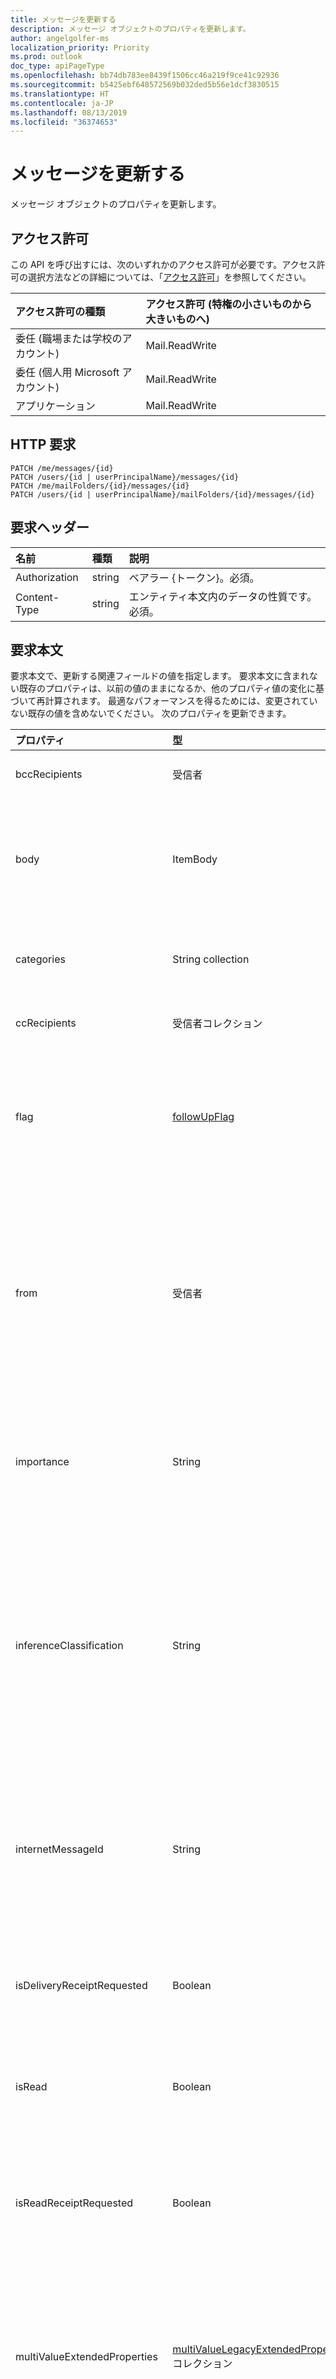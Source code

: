 ```yaml
---
title: メッセージを更新する
description: メッセージ オブジェクトのプロパティを更新します。
author: angelgolfer-ms
localization_priority: Priority
ms.prod: outlook
doc_type: apiPageType
ms.openlocfilehash: bb74db783ee8439f1506cc46a219f9ce41c92936
ms.sourcegitcommit: b5425ebf648572569b032ded5b56e1dcf3830515
ms.translationtype: HT
ms.contentlocale: ja-JP
ms.lasthandoff: 08/13/2019
ms.locfileid: "36374653"
---
```

# <a name="update-message"></a>メッセージを更新する

メッセージ オブジェクトのプロパティを更新します。
## <a name="permissions"></a>アクセス許可
この API を呼び出すには、次のいずれかのアクセス許可が必要です。アクセス許可の選択方法などの詳細については、「[アクセス許可](/graph/permissions-reference)」を参照してください。

|アクセス許可の種類      | アクセス許可 (特権の小さいものから大きいものへ)              |
|:--------------------|:---------------------------------------------------------|
|委任 (職場または学校のアカウント) | Mail.ReadWrite    |
|委任 (個人用 Microsoft アカウント) | Mail.ReadWrite    |
|アプリケーション | Mail.ReadWrite |

## <a name="http-request"></a>HTTP 要求
<!-- { "blockType": "ignored" } -->
```http
PATCH /me/messages/{id}
PATCH /users/{id | userPrincipalName}/messages/{id}
PATCH /me/mailFolders/{id}/messages/{id}
PATCH /users/{id | userPrincipalName}/mailFolders/{id}/messages/{id}
```
## <a name="request-headers"></a>要求ヘッダー
| 名前       | 種類 | 説明|
|:-----------|:------|:----------|
| Authorization  | string  | ベアラー {トークン}。必須。 |
| Content-Type | string  | エンティティ本文内のデータの性質です。必須。 |
## <a name="request-body"></a>要求本文
要求本文で、更新する関連フィールドの値を指定します。 要求本文に含まれない既存のプロパティは、以前の値のままになるか、他のプロパティ値の変化に基づいて再計算されます。 最適なパフォーマンスを得るためには、変更されていない既存の値を含めないでください。 次のプロパティを更新できます。

| プロパティ     | 型   |説明|
|:---------------|:--------|:----------|
|bccRecipients|受信者|メッセージの BCC 受信者。 |
|body|ItemBody|メッセージの本文。 isDraft = true の場合にのみ更新可能です。|
|categories|String collection|メッセージに関連付けられたカテゴリ。|
|ccRecipients|受信者コレクション|メッセージの CC 受信者。 |
|flag|[followUpFlag](../resources/followupflag.md)|メッセージのステータス、開始日、期限、または完了日を示すフラグ値。|
|from|受信者|メッセージのメールボックス所有者と送信者。 実際に使用されているメールボックスに対応している必要があります。|
|importance|String|メッセージの重要度です。 使用可能な値: `Low`、`Normal`、`High`。|
|inferenceClassification | String | 推定される関連性や重要性、または明示的なオーバーライドに基づく、ユーザーのメッセージの分類。 使用可能な値: `focused`、`other`。 |
|internetMessageId |String |[RFC2822](https://www.ietf.org/rfc/rfc2822.txt) によって指定された形式のメッセージ ID。 isDraft = true の場合にのみ更新可能です。|
|isDeliveryReceiptRequested|Boolean|メッセージの開封応答が要求されているかどうかを示します。|
|isRead|Boolean|メッセージが開封されたかどうかを示します。|
|isReadReceiptRequested|Boolean|メッセージの開封確認メッセージが要求されているかどうかを示します。|
|multiValueExtendedProperties|[multiValueLegacyExtendedProperty](../resources/multivaluelegacyextendedproperty.md) コレクション| メッセージに対して定義された、複数値の拡張プロパティのコレクション。 Null 許容型です。|
|replyTo|受信者コレクション|返信時に使用される電子メール アドレス。 isDraft = true の場合にのみ更新可能です。|
|sender|受信者|メッセージを生成するために実際に使用されるアカウント。 
  [共有メールボックス](https://docs.microsoft.com/ja-JP/exchange/collaboration/shared-mailboxes/shared-mailboxes)からメッセージを送信するとき、またはメッセージを [delegate](https://support.office.com/ja-JP/article/allow-someone-else-to-manage-your-mail-and-calendar-41c40c04-3bd1-4d22-963a-28eafec25926) として送信するときに、更新可能です。 いずれの場合でも、この値は、実際に使用されているメールボックスに対応している必要があります。|
|singleValueExtendedProperties|[singleValueLegacyExtendedProperty](../resources/singlevaluelegacyextendedproperty.md) コレクション| メッセージに対して定義された、単一値の拡張プロパティのコレクションです。 Null 許容型です。|
|subject|String|メッセージの件名。 isDraft = true の場合にのみ更新可能です。|
|toRecipients|受信者コレクション|メッセージの宛先受信者。|

**メッセージ** リソースは[拡張機能](/graph/extensibility-overview)をサポートしているため、`PATCH` 操作を使用して、既存の**メッセージ** インスタンスで拡張機能のカスタム プロパティにあるアプリ固有のデータを追加、更新、または削除することができます。

## <a name="response"></a>応答

成功した場合、このメソッドは `200 OK` 応答コードと、応答本文で更新された [message](../resources/message.md) オブジェクトを返します。
## <a name="example"></a>例
##### <a name="request"></a>要求
以下は、要求の例です。

# <a name="httptabhttp"></a>[HTTP](#tab/http)
<!-- {
  "blockType": "request",
  "name": "update_message"
}-->
```http
PATCH https://graph.microsoft.com/v1.0/me/messages/{id}
Content-type: application/json
Content-length: 248

{
  "subject": "subject-value",
  "body": {
    "contentType": "",
    "content": "content-value"
  },
  "inferenceClassification": "other"
}
```
# <a name="ctabcsharp"></a>[C#](#tab/csharp)
[!INCLUDE [sample-code](../includes/snippets/csharp/update-message-csharp-snippets.md)]
[!INCLUDE [sdk-documentation](../includes/snippets/snippets-sdk-documentation-link.md)]

# <a name="javascripttabjavascript"></a>[JavaScript](#tab/javascript)
[!INCLUDE [sample-code](../includes/snippets/javascript/update-message-javascript-snippets.md)]
[!INCLUDE [sdk-documentation](../includes/snippets/snippets-sdk-documentation-link.md)]

# <a name="javatabjava"></a>[Java](#tab/java)
[!INCLUDE [sample-code](../includes/snippets/java/update-message-java-snippets.md)]
[!INCLUDE [sdk-documentation](../includes/snippets/snippets-sdk-documentation-link.md)]

---

##### <a name="response"></a>応答
以下は、応答の例です。注:簡潔にするために、ここに示す応答オブジェクトは切り詰められている場合があります。すべてのプロパティは実際の呼び出しから返されます。
<!-- {
  "blockType": "response",
  "truncated": true,
  "@odata.type": "microsoft.graph.message"
} -->
```http
HTTP/1.1 200 OK
Content-type: application/json
Content-length: 248

{
  "receivedDateTime": "datetime-value",
  "sentDateTime": "datetime-value",
  "hasAttachments": true,
  "subject": "subject-value",
  "body": {
    "contentType": "",
    "content": "content-value"
  },
  "bodyPreview": "bodyPreview-value",
  "inferenceClassification": "other"
}
```

## <a name="see-also"></a>関連項目

- [拡張機能を使用してカスタム データをリソースに追加する](/graph/extensibility-overview)
- [オープン拡張機能を使用したユーザーへのカスタム データの追加 (プレビュー)](/graph/extensibility-open-users)
<!--
- [Add custom data to groups using schema extensions (preview)](/graph/extensibility-schema-groups)
-->


<!-- uuid: 8fcb5dbc-d5aa-4681-8e31-b001d5168d79
2015-10-25 14:57:30 UTC -->
<!-- {
  "type": "#page.annotation",
  "description": "Update message",
  "keywords": "",
  "section": "documentation",
  "tocPath": "",
  "suppressions": [
  ]
}-->
